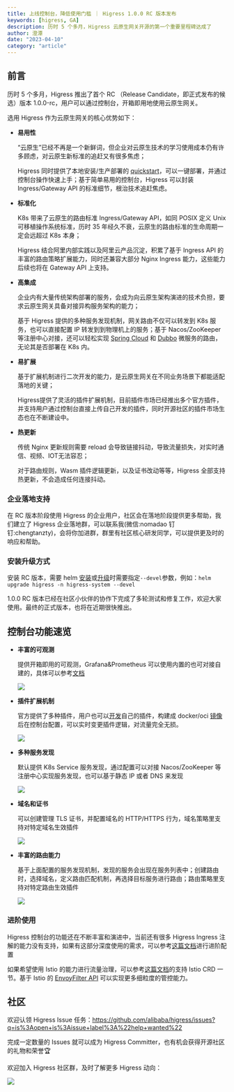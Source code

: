 ```yaml
---
title: 上线控制台，降低使用门槛 ｜ Higress 1.0.0 RC 版本发布
keywords: [higress, GA]
description: 历时 5 个多月，Higress 云原生网关开源的第一个重要里程碑达成了
author: 澄潭
date: "2023-04-10"
category: "article"
---
```


## 前言

历时 5 个多月，Higress 推出了首个 RC （Release Candidate，即正式发布的候选）版本 1.0.0-rc，用户可以通过控制台，开箱即用地使用云原生网关。

选用 Higress 作为云原生网关的核心优势如下：

- **易用性**

  “云原生”已经不再是一个新鲜词，但企业对云原生技术的学习使用成本仍有许多顾虑，对云原生新标准的追赶又有很多焦虑；

  Higress 同时提供了本地安装/生产部署的 [quickstart](https://higress.cn/docs/latest/user/quickstart/)，可以一键部署，并通过控制台操作快速上手；基于简单易用的控制台，Higress 可以封装 Ingress/Gateway API 的标准细节，根治技术追赶焦虑。

- **标准化**

  K8s 带来了云原生的路由标准 Ingress/Gateway API，如同 POSIX 定义 Unix 可移植操作系统标准，历时 35 年经久不衰，云原生的路由标准的生命周期一定会远超过 K8s 本身；

  Higress 结合阿里内部实践以及阿里云产品沉淀，积累了基于 Ingress API 的丰富的路由策略扩展能力，同时还兼容大部分 Nginx Ingress 能力，这些能力后续也将在 Gateway API 上支持。

- **高集成**

  企业内有大量传统架构部署的服务，会成为向云原生架构演进的技术负担，要求云原生网关具备对接异构服务架构的能力；

  基于 Higress 提供的多种服务发现机制，网关路由不仅可以转发到 K8s 服务，也可以直接配置 IP 转发到到物理机上的服务；基于 Nacos/ZooKeeper 等注册中心对接，还可以轻松实现 [Spring Cloud](https://higress.cn/docs/latest/user/spring-cloud/) 和 [Dubbo](https://higress.cn/docs/latest/user/dubbo/) 微服务的路由，无论其是否部署在 K8s 内。
  
- **易扩展**

  基于扩展机制进行二次开发的能力，是云原生网关在不同业务场景下都能适配落地的关键；
  
  Higress提供了灵活的插件扩展机制，目前插件市场已经推出多个官方插件，并支持用户通过控制台直接上传自己开发的插件，同时开源社区的插件市场生态也在不断建设中。
  
  
- **热更新**

  传统 Nginx 更新规则需要 reload 会导致链接抖动，导致流量损失，对实时通信、视频、IOT无法容忍；

  对于路由规则，Wasm 插件逻辑更新，以及证书改动等等，Higress 全部支持热更新，不会造成任何连接抖动。


### 企业落地支持

在 RC 版本阶段使用 Higress 的企业用户，社区会在落地阶段提供更多帮助，我们建立了 Higress 企业落地群，可以联系我(微信:nomadao 钉钉:chengtanzty)，会将你加进群，群里有社区核心研发同学，可以提供更及时的响应和帮助。


### 安装升级方式

安装 RC 版本，需要 helm [安装](https://higress.cn/docs/latest/user/quickstart/)或[升级](https://higress.cn/docs/latest/ops/upgrade/)时需要指定`--devel`参数，例如：`helm upgrade higress -n higress-system --devel`

1.0.0 RC 版本已经在社区小伙伴的协作下完成了多轮测试和修复工作，欢迎大家使用。最终的正式版本，也将在近期很快推出。


## 控制台功能速览

- **丰富的可观测**

  提供开箱即用的可观测，Grafana&Prometheus 可以使用内置的也可对接自建的，具体可以参考[文档](https://higress.cn/docs/latest/user/prometheus/)

  ![](https://img.alicdn.com/imgextra/i1/O1CN016n7gBU1UCnrfOBOZC_!!6000000002482-1-tps-1778-1012.gif)
    

- **插件扩展机制**

  官方提供了多种插件，用户也可以[开发](https://higress.cn/docs/latest/user/wasm-go/)自己的插件，构建成 docker/oci [镜像](https://higress.cn/docs/latest/plugins/custom/)后在控制台配置，可以实时变更插件逻辑，对流量完全无损。

  ![](https://img.alicdn.com/imgextra/i2/O1CN01t7XqQB1s6R8cM5ZRS_!!6000000005717-1-tps-1778-1012.gif)


- **多种服务发现**

  默认提供 K8s Service 服务发现，通过配置可以对接 Nacos/ZooKeeper 等注册中心实现服务发现，也可以基于静态 IP 或者 DNS 来发现

  ![](https://img.alicdn.com/imgextra/i2/O1CN0142CxRS1of0ZKg5soq_!!6000000005251-1-tps-1778-1012.gif)
    

- **域名和证书**

  可以创建管理 TLS 证书，并配置域名的 HTTP/HTTPS 行为，域名策略里支持对特定域名生效插件

  ![](https://img.alicdn.com/imgextra/i4/O1CN01eQhgZD1ggMonjdj9u_!!6000000004171-1-tps-1778-1012.gif)


- **丰富的路由能力**

  基于上面配置的服务发现机制，发现的服务会出现在服务列表中；创建路由时，选择域名，定义路由匹配机制，再选择目标服务进行路由；路由策略里支持对特定路由生效插件

  ![](https://img.alicdn.com/imgextra/i3/O1CN01lExhus1IvR4Q8kGmY_!!6000000000955-1-tps-1778-1012.gif)


### 进阶使用

Higress 控制台的功能还在不断丰富和演进中，当前还有很多 Higress Ingress 注解的能力没有支持，如果有这部分深度使用的需求，可以参考[这篇文档](https://higress.cn/docs/latest/user/annotation-use-case/)进行进阶配置

如果希望使用 Istio 的能力进行流量治理，可以参考[这篇文档](https://higress.cn/docs/latest/ops/deploy-by-helm/)的支持 Istio CRD 一节。基于 Istio 的 [EnvoyFilter API](https://istio.io/latest/docs/reference/config/networking/envoy-filter/) 可以实现更多细粒度的管控能力。



## 社区

欢迎认领 Higress Issue 任务：https://github.com/alibaba/higress/issues?q=is%3Aopen+is%3Aissue+label%3A%22help+wanted%22

完成一定数量的 Issues 就可以成为 Higress Committer，也有机会获得开源社区的礼物和荣誉🏆

欢迎加入 Higress 社区群，及时了解更多 Higress 动向：

![](https://img.alicdn.com/imgextra/i2/O1CN0171Hg8d1XMMz4eFo3b_!!6000000002909-0-tps-720-405.jpg)
